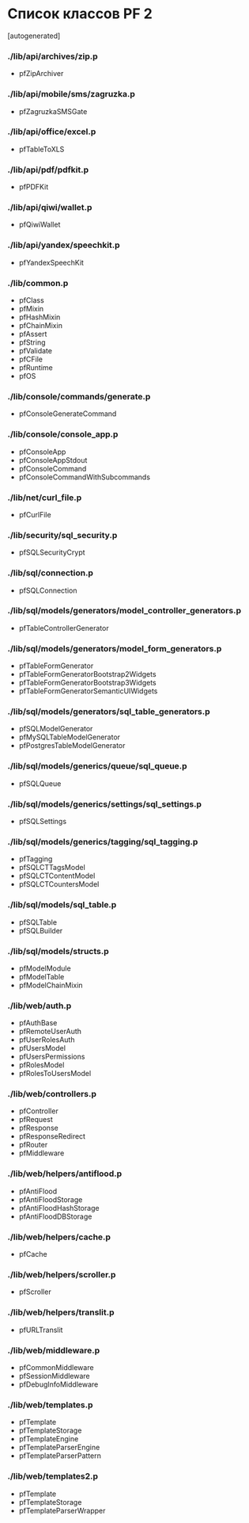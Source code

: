 Список классов PF 2
===================

[autogenerated]

### ./lib/api/archives/zip.p
* pfZipArchiver

### ./lib/api/mobile/sms/zagruzka.p
* pfZagruzkaSMSGate

### ./lib/api/office/excel.p
* pfTableToXLS

### ./lib/api/pdf/pdfkit.p
* pfPDFKit

### ./lib/api/qiwi/wallet.p
* pfQiwiWallet

### ./lib/api/yandex/speechkit.p
* pfYandexSpeechKit

### ./lib/common.p
* pfClass
* pfMixin
* pfHashMixin
* pfChainMixin
* pfAssert
* pfString
* pfValidate
* pfCFile
* pfRuntime
* pfOS

### ./lib/console/commands/generate.p
* pfConsoleGenerateCommand

### ./lib/console/console_app.p
* pfConsoleApp
* pfConsoleAppStdout
* pfConsoleCommand
* pfConsoleCommandWithSubcommands

### ./lib/net/curl_file.p
* pfCurlFile

### ./lib/security/sql_security.p
* pfSQLSecurityCrypt

### ./lib/sql/connection.p
* pfSQLConnection

### ./lib/sql/models/generators/model_controller_generators.p
* pfTableControllerGenerator

### ./lib/sql/models/generators/model_form_generators.p
* pfTableFormGenerator
* pfTableFormGeneratorBootstrap2Widgets
* pfTableFormGeneratorBootstrap3Widgets
* pfTableFormGeneratorSemanticUIWidgets

### ./lib/sql/models/generators/sql_table_generators.p
* pfSQLModelGenerator
* pfMySQLTableModelGenerator
* pfPostgresTableModelGenerator

### ./lib/sql/models/generics/queue/sql_queue.p
* pfSQLQueue

### ./lib/sql/models/generics/settings/sql_settings.p
* pfSQLSettings

### ./lib/sql/models/generics/tagging/sql_tagging.p
* pfTagging
* pfSQLCTTagsModel
* pfSQLCTContentModel
* pfSQLCTCountersModel

### ./lib/sql/models/sql_table.p
* pfSQLTable
* pfSQLBuilder

### ./lib/sql/models/structs.p
* pfModelModule
* pfModelTable
* pfModelChainMixin

### ./lib/web/auth.p
* pfAuthBase
* pfRemoteUserAuth
* pfUserRolesAuth
* pfUsersModel
* pfUsersPermissions
* pfRolesModel
* pfRolesToUsersModel

### ./lib/web/controllers.p
* pfController
* pfRequest
* pfResponse
* pfResponseRedirect
* pfRouter
* pfMiddleware

### ./lib/web/helpers/antiflood.p
* pfAntiFlood
* pfAntiFloodStorage
* pfAntiFloodHashStorage
* pfAntiFloodDBStorage

### ./lib/web/helpers/cache.p
* pfCache

### ./lib/web/helpers/scroller.p
* pfScroller

### ./lib/web/helpers/translit.p
* pfURLTranslit

### ./lib/web/middleware.p
* pfCommonMiddleware
* pfSessionMiddleware
* pfDebugInfoMiddleware

### ./lib/web/templates.p
* pfTemplate
* pfTemplateStorage
* pfTemplateEngine
* pfTemplateParserEngine
* pfTemplateParserPattern

### ./lib/web/templates2.p
* pfTemplate
* pfTemplateStorage
* pfTemplateParserWrapper

